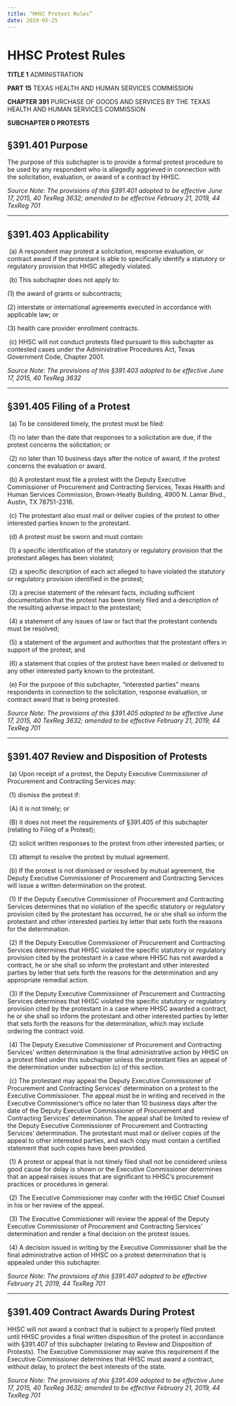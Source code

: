 ```yaml
---
title: “HHSC Protest Rules”
date: 2019-05-25
---
```


<!-- This is commented out. -->
<script type="application/json" class="js-hypothesis-config">
<!-- This is commented out. -->
  {
    "openSidebar": true
  }
</script>
<script async src="https://hypothes.is/embed.js"></script>



# HHSC Protest Rules

**TITLE 1**	ADMINISTRATION

**PART 15**	TEXAS HEALTH AND HUMAN SERVICES COMMISSION

**CHAPTER 391**	   PURCHASE OF GOODS AND SERVICES BY THE TEXAS HEALTH AND HUMAN SERVICES COMMISSION

**SUBCHAPTER D	PROTESTS**

## §391.401	Purpose

The purpose of this subchapter is to provide a formal protest procedure to be used by any respondent who is allegedly aggrieved in connection with the solicitation, evaluation, or award of a contract by HHSC.

*Source Note: The provisions of this §391.401 adopted to be effective June 17, 2015, 40 TexReg 3632; amended to be effective February 21, 2019, 44 TexReg 701*

___
## §391.403	Applicability

​	(a) A respondent may protest a solicitation, response evaluation, or contract award if the protestant is able to specifically identify a statutory or regulatory provision that HHSC allegedly violated.

​	(b) This subchapter does not apply to:

   (1) the award of grants or subcontracts;
   
   (2) interstate or international agreements executed in accordance with applicable law; or
   
   (3) health care provider enrollment contracts.
   
​	\(c\) HHSC will not conduct protests filed pursuant to this subchapter as contested cases under the Administrative Procedures Act, Texas Government Code, Chapter 2001.

*Source Note: The provisions of this §391.403 adopted to be effective June 17, 2015, 40 TexReg 3632*

___
## §391.405	Filing of a Protest

​	(a) To be considered timely, the protest must be filed:

​		(1) no later than the date that responses to a solicitation are due, if the protest concerns the solicitation; or

​		(2) no later than 10 business days after the notice of award, if the protest concerns the evaluation or award.

​	(b) A protestant must file a protest with the Deputy Executive Commissioner of Procurement and Contracting Services, Texas Health and Human Services Commission, Brown-Heatly Building, 4900 N. Lamar Blvd., Austin, TX 78751-2316.

​	\(c\) The protestant also must mail or deliver copies of the protest to other interested parties known to the protestant.

​	(d) A protest must be sworn and must contain:

​		(1) a specific identification of the statutory or regulatory provision that the protestant alleges has been violated;

​		(2) a specific description of each act alleged to have violated the statutory or regulatory provision identified in the protest;

​		(3) a precise statement of the relevant facts, including sufficient documentation that the protest has been timely filed and a description of the resulting adverse impact to the protestant;

​		(4) a statement of any issues of law or fact that the protestant contends must be resolved;

​		(5) a statement of the argument and authorities that the protestant offers in support of the protest; and

​		(6) a statement that copies of the protest have been mailed or delivered to any other interested party known to the protestant.

​	(e) For the purpose of this subchapter, “interested parties” means respondents in connection to the solicitation, response evaluation, or contract award that is being protested.

*Source Note: The provisions of this §391.405 adopted to be effective June 17, 2015, 40 TexReg 3632; amended to be effective February 21, 2019, 44 TexReg 701*

___
## §391.407	Review and Disposition of Protests

​	(a) Upon receipt of a protest, the Deputy Executive Commissioner of Procurement and Contracting Services may:

​		(1) dismiss the protest if:

​			(A) it is not timely; or

​			(B) it does not meet the requirements of §391.405 of this subchapter (relating to Filing of a Protest);

​		(2) solicit written responses to the protest from other interested parties; or

​		(3) attempt to resolve the protest by mutual agreement.

​	(b) If the protest is not dismissed or resolved by mutual agreement, the Deputy Executive Commissioner of Procurement and Contracting Services will issue a written determination on the protest.

​		(1) If the Deputy Executive Commissioner of Procurement and Contracting Services determines that no violation of the specific statutory or regulatory provision cited by the protestant has occurred, he or she shall so inform the protestant and other interested parties by letter that sets forth the reasons for the determination.

​		(2) If the Deputy Executive Commissioner of Procurement and Contracting Services determines that HHSC violated the specific statutory or regulatory provision cited by the protestant in a case where HHSC has not awarded a contract, he or she shall so inform the protestant and other interested parties by letter that sets forth the reasons for the determination and any appropriate remedial action.

​		(3) If the Deputy Executive Commissioner of Procurement and Contracting Services determines that HHSC violated the specific statutory or regulatory provision cited by the protestant in a case where HHSC awarded a contract, he or she shall so inform the protestant and other interested parties by letter that sets forth the reasons for the determination, which may include ordering the contract void.

​		(4) The Deputy Executive Commissioner of Procurement and Contracting Services’ written determination is the final administrative action by HHSC on a protest filed under this subchapter unless the protestant files an appeal of the determination under subsection \(c\) of this section.

​	\(c\) The protestant may appeal the Deputy Executive Commissioner of Procurement and Contracting Services’ determination on a protest to the Executive Commissioner. The appeal must be in writing and received in the Executive Commissioner’s office no later than 10 business days after the date of the Deputy Executive Commissioner of Procurement and Contracting Services’ determination. The appeal shall be limited to review of the Deputy Executive Commissioner of Procurement and Contracting Services’ determination. The protestant must mail or deliver copies of the appeal to other interested parties, and each copy must contain a certified statement that such copies have been provided.

​		(1) A protest or appeal that is not timely filed shall not be considered unless good cause for delay is shown or the Executive Commissioner determines that an appeal raises issues that are significant to HHSC’s procurement practices or procedures in general.

​		(2) The Executive Commissioner may confer with the HHSC Chief Counsel in his or her review of the appeal.

​		(3) The Executive Commissioner will review the appeal of the Deputy Executive Commissioner of Procurement and Contracting Services’ determination and render a final decision on the protest issues.

​		(4) A decision issued in writing by the Executive Commissioner shall be the final administrative action of HHSC on a protest determination that is appealed under this subchapter.

*Source Note: The provisions of this §391.407 adopted to be effective February 21, 2019, 44 TexReg 701*

___
## §391.409	Contract Awards During Protest

HHSC will not award a contract that is subject to a properly filed protest until HHSC provides a final written disposition of the protest in accordance with §391.407 of this subchapter (relating to Review and Disposition of Protests). The Executive Commissioner may waive this requirement if the Executive Commissioner determines that HHSC must award a contract, without delay, to protect the best interests of the state.

*Source Note: The provisions of this §391.409 adopted to be effective June 17, 2015, 40 TexReg 3632; amended to be effective February 21, 2019, 44 TexReg 701*
